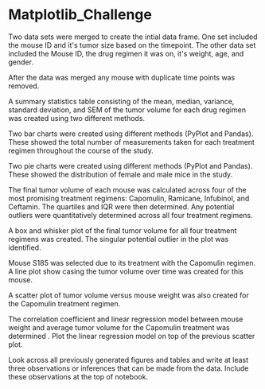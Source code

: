 # Matplotlib_Challenge

Two data sets were merged to create the intial data frame. One set included the mouse ID and it's tumor size based on the timepoint. The other data set included the Mouse ID, the drug regimen it was on, it's weight, age, and gender.


After the data was merged any mouse with duplicate time points was removed.


A summary statistics table consisting of the mean, median, variance, standard deviation, and SEM of the tumor volume for each drug regimen was created using two different methods.


Two bar charts were created using different methods (PyPlot and Pandas). These showed the total number of measurements taken for each treatment regimen throughout the course of the study.


Two pie charts were created using different methods (PyPlot and Pandas). These showed the distribution of female and male mice in the study.


The final tumor volume of each mouse was calculated across four of the most promising treatment regimens: Capomulin, Ramicane, Infubinol, and Ceftamin. The quartiles and IQR were then determined. Any potential outliers were quantitatively determined across all four treatment regimens.


A box and whisker plot of the final tumor volume for all four treatment regimens was created. The singular potential outlier in the plot was identified. 


Mouse S185 was selected due to its treatment with the Capomulin regimen. A line plot show casing the tumor volume over time was created for this mouse. 


A scatter plot of tumor volume versus mouse weight was also created for the Capomulin treatment regimen.


The correlation coefficient and linear regression model between mouse weight and average tumor volume for the Capomulin treatment was determined . Plot the linear regression model on top of the previous scatter plot.


Look across all previously generated figures and tables and write at least three observations or inferences that can be made from the data. Include these observations at the top of notebook.